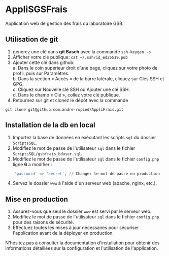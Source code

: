 # AppliSGSFrais

Application web de gestion des frais du laboratoire GSB.

## Utilisation de git
1. génerez une clé dans **git Basch** avec la commande `ssh-keygen -o`
2. Afficher votre clé publique: `cat ~/.ssh/id_ed25519.pub`
3. Ajouter cette clé dans github:<br>
    a. Dans le coin supérieur droit d’une page, cliquez sur votre photo de profil, puis sur Paramètres.<br>
    b. Dans la section « Accès » de la barre latérale, cliquez sur Clés SSH et GPG.<br>
    c. Cliquez sur Nouvelle clé SSH ou Ajouter une clé SSH.<br>
    d. Dans le champ « Clé », collez votre clé publique.
4. Retournez sur git et clonez le dépôt avec la commande 
```
git clone git@github.com:andre-rupied/AppliFrais.git
```

## Installation de la db en local
1. Importez la base de données en exécutant les scripts `sql` du dossier `ScriptsSQL`.
2. Modifiez le mot de passe de l'utilisateur `sql` dans le fichier `ScriptsSQL/gsbfrais_bduser.sql`.
3. Modifiez le mot de passe de l'utilisateur `sql` dans le fichier `config.php` <br>ligne **6** a modifier : 
```sql
    'password' => 'secret', // Changez le mot de passe en production
```
4. Servez le dossier `www` à l'aide d'un serveur web (apache, nginx, etc.).

## Mise en production
1. Assurez-vous que seul le dossier `www` est servi par le serveur web.
2. Modifiez le mot de passe de l'utilisateur `sql` dans le fichier `config.php` pour des raisons de sécurité.
3. Effectuez toutes les mises à jour nécessaires pour sécuriser l'application avant de la déployer en production.

N'hésitez pas à consulter la documentation d'installation pour obtenir des informations détaillées sur la configuration et l'utilisation de l'application.